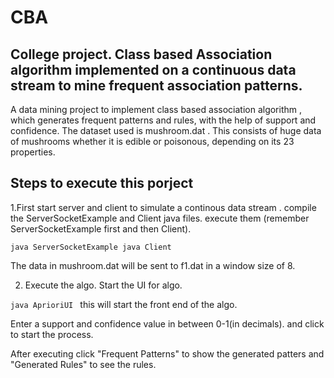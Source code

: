 CBA
===

College project. Class based Association algorithm implemented on a continuous data stream to mine frequent association patterns.
--------------------------------------------------------------------
A data mining project to implement class based association algorithm , which generates frequent patterns and rules, with the help of support and confidence.
The dataset used is mushroom.dat . This consists of huge data of mushrooms whether it is edible or poisonous, depending on its 23 properties.

Steps to execute this porject 
-----------------------------
1.First start server and client to simulate a continous data stream .
compile the ServerSocketExample and Client java files.
execute them (remember ServerSocketExample first and then Client).

<code>java ServerSocketExample
   java Client
</code>

The data in mushroom.dat will be sent to f1.dat in a window size of 8.

2. Execute the algo.
Start the UI for algo.

<code>java AprioriUI 
</code>
this will start the front end of the algo.

Enter a support and confidence value in between 0-1(in decimals).
and click to start the process. 

After executing click "Frequent Patterns" to show the generated patters and "Generated Rules" to see the rules.
